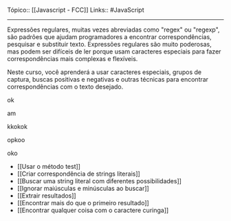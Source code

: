Tópico:: [[Javascript - FCC]]
Links:: #JavaScript 

---
Expressões regulares, muitas vezes abreviadas como "regex" ou "regexp", são padrões que ajudam programadores a encontrar correspondências, pesquisar e substituir texto. Expressões regulares são muito poderosas, mas podem ser difíceis de ler porque usam caracteres especiais para fazer correspondências mais complexas e flexíveis.

Neste curso, você aprenderá a usar caracteres especiais, grupos de captura, buscas positivas e negativas e outras técnicas para encontrar correspondências com o texto desejado.


ok


am


kkokok

opkoo 

oko


- [[Usar o método test]]
- [[Criar correspondência de strings literais]]
- [[Buscar uma string literal com diferentes possibilidades]]
- [[Ignorar maiúsculas e minúsculas ao buscar]]
- [[Extrair resultados]]
- [[Encontrar mais do que o primeiro resultado]]
- [[Encontrar qualquer coisa com o caractere curinga]]